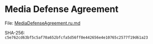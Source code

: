 Media Defense Agreement
=======================

File: [MediaDefenseAgreement.ru.md](MediaDefenseAgreement.ru.md)

SHA-256: `c5e762cd63bf5c5af70a652bfcfa5d56ff0e442656e4e10765c2577f19d61a23`
